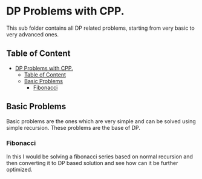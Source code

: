 # DP Problems with CPP.

This sub folder contains all DP related problems, starting from very basic to very advanced ones.

## Table of Content

- [DP Problems with CPP.](#dp-problems-with-cpp)
  - [Table of Content](#table-of-content)
  - [Basic Problems](#basic-problems)
    - [Fibonacci](#fibonacci)

## Basic Problems

Basic problems are the ones which are very simple and can be solved using simple recursion. These problems are the base of DP.

### Fibonacci

In this I would be solving a fibonacci series based on normal recursion and then converting it to DP based solution and see how can it be further optimized.
